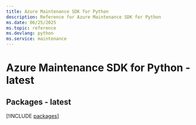 ```yaml
---
title: Azure Maintenance SDK for Python
description: Reference for Azure Maintenance SDK for Python
ms.date: 06/25/2025
ms.topic: reference
ms.devlang: python
ms.service: maintenance
---
```

# Azure Maintenance SDK for Python - latest
## Packages - latest
[!INCLUDE [packages](maintenance-index.md)]